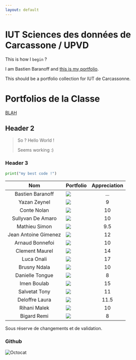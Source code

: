 ```yaml
---
layout: default
---
```


# IUT Sciences des données de Carcassone / UPVD

This is how I `begin` ?

I am Bastien Baranoff and [this is my portfolio](https://bbaranoff.github.io). 
  
This should be a portfolio collection for IUT de Carcassonne.
  
# Portfolios de la Classe

[BLAH](https://blahblah.github.io)

## Header 2

> So ? Hello World !
>
> Seems working :)

### Header 3

```python
print("my best code !")
```

| Nom         | Portfolio                                       | Appreciation   |
|:-----------:|:------------------------------------------------|:--------------:|
|Bastien Baranoff| ![](https://bbaranoff.github.io)| ...     |
|Yazan Zeynel | ![](https://zeyneell.github.io)              |  9          |
|Conte Nolan  | ![](https://Nolan-66.github.io) |10 |
|Sullyvan De Amaro |  ![](https://sullyvandz.github.io)          |10    |
|Mathieu Simon|  ![](https://w3ver.github.io)          | 9.5  |
|Jean Antoine Gimenez|  ![](https://jean-antoine-gimenez.github.io)   | 12   |
|Arnaud Bonnefoi |  ![](https://arnaud-iut.github.io)      |   10  |
|Clement Maurel   |  ![](https://clementmaurel.github.io)          | 14 |
|Luca Onali  |  ![](https://luca-onali.github.io)         | 17|
|Brusny Ndala |  ![](https://brusny.github.io)  | 10 |
|Danielle Tongue| ![](https://danielletongue.github.io) | 8 |
|Imen Boulab | ![](https://imenboulab.github.io)   | 15|
|Salvetat Tony  | ![](https://salvetattony.github.io) | 11|
|Deloffre Laura| ![](https://lauradelo.github.io) | 11.5 |
|Rihani Malek| ![](https://rihani26.github.io)| 10 |
|Bigard Remi| ![](https://remibig.github.io) | 8 |

Sous réserve de changements et de validation.

### Github

![Octocat](https://github.githubassets.com/images/icons/emoji/octocat.png)
